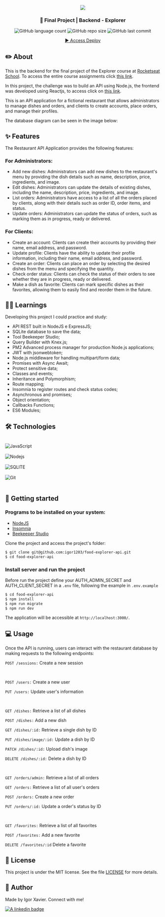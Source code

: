 <div align="center">
   <img src="https://www.rocketseat.com.br/assets/logos/explorer.svg" />
</div>
<h3 align="center">🚀 Final Project | Backend - Explorer</h3>

<div align="center">
  <img alt="GitHub language count" src="https://img.shields.io/github/languages/count/igor1203/food-explorer-api">

  <img alt="GitHub repo size" src="https://img.shields.io/github/repo-size/igor1203/food-explorer-api">
  
  <img alt="GitHub last commit" src="https://img.shields.io/github/last-commit/igor1203/food-explorer-api?color=%231280BF">

 <a href="https://food-explorer-deploy.vercel.app/"> ▶️ Access Deploy </a>
</div>  

## ✏️ About

This is the backend for the final project of the Explorer course at [Rocketseat School](https://www.rocketseat.com.br/). To access the entire course assignments click [this link](https://github.com/jeadamek/explorer-rocketseat). 


In this project, the challenge was to build an API using Node.js, the frontend was developed using Reactjs, to access click on [this link](https://github.com/igor1203/food-explorer-frontend).

This is an API application for a fictional restaurant that allows administrators to manage dishes and orders, and clients to create accounts, place orders, and manage their profiles.

The database diagram can be seen in the image below:<br/>


## ✨ Features
The Restaurant API Application provides the following features:
### For Administrators:
- Add new dishes: Administrators can add new dishes to the restaurant's menu by providing the dish details such as name, description, price, ingredients, and image.
- Edit dishes: Administrators can update the details of existing dishes, including the name, description, price, ingredients, and image.
- List orders: Administrators have access to a list of all the orders placed by clients, along with their details such as order ID, order items, and status.
- Update orders: Administrators can update the status of orders, such as marking them as in progress, ready or delivered.
### For Clients:
- Create an account: Clients can create their accounts by providing their name, email address, and password.
- Update profile: Clients have the ability to update their profile information, including their name, email address, and password.
- Create an order: Clients can place an order by selecting the desired dishes from the menu and specifying the quantity.
- Check order status: Clients can check the status of their orders to see whether they are in progress, ready or delivered.
- Make a dish as favorite: Clients can mark specific dishes as their favorites, allowing them to easily find and reorder them in the future.


## 👩‍💻 Learnings

Developing this project I could practice and study:

- API REST built in NodeJS e ExpressJS;
- SQLite database to save the data;
- Tool Beekeeper Studio;
- Query Builder with Knex.js;
- PM2 Advanced process manager for production Node.js applications;
- JWT with jsonwebtoken;
- Node.js middleware for handling multipart/form data;
- Promises with Async Await;
- Protect sensitive data;
- Classes and events;
- Inheritance and Polymorphism;
- Route mapping;
- Insomnia to register routes and check status codes;
- Asynchronous and promises;
- Object orientation;
- Callbacks Functions;
- ES6 Modules;


## 🛠️ Technologies

<div style="display: inline_block"><br/>
  <img align="center" alt="JavaScript" src="https://img.shields.io/badge/JavaScript-F7DF1E?style=for-the-badge&logo=javascript&logoColor=black" />  
  </br>
  </br>
  <img align="center" alt="Nodejs" src="https://img.shields.io/badge/Node.js-43853D?style=for-the-badge&logo=node.js&logoColor=white" />
  </br>
  </br>
  <img align="center" alt="SQLITE" src="https://img.shields.io/badge/SQLite-07405E?style=for-the-badge&logo=sqlite&logoColor=white" />
  </br>
  </br>
  <img align="center" alt="Git" src="https://img.shields.io/badge/Git-E34F26?style=for-the-badge&logo=git&logoColor=white" />
</div>
</br>


## 🚀 Getting started

### Programs to be installed on your system:
- [NodeJS](https://nodejs.org/en/)
- [Insomnia](https://insomnia.rest/download)
- [Beekeeper Studio](https://www.beekeeperstudio.io/)


Clone the project and access the project's folder:

```bash
$ git clone git@github.com:igor1203/food-explorer-api.git
$ cd food-explorer-api
```

### Install server and run the project

Before run the project define your AUTH_ADMIN_SECRET and AUTH_CLIENT_SECRET in a ```.env``` file, following the example in ```.env.example```

```bash
$ cd food-explorer-api
$ npm install
$ npm run migrate
$ npm run dev
```

The application will be accessible at `http://localhost:3000/`.


## 💻 Usage
Once the API is running, users can interact with the restaurant database by making requests to the following endpoints:

`POST /sessions:` Create a new session

<br />

`POST /users:` Create a new user

`PUT /users:` Update user's information

<br />

`GET /dishes:` Retrieve a list of all dishes

`POST /dishes:` Add a new dish

`GET /dishes/:id:` Retrieve a single dish by ID

`PUT /dishes/image/:id:` Update a dish by ID

`PATCH /dishes/:id:` Upload dish's image

`DELETE /dishes/:id:` Delete a dish by ID

<br />

`GET /orders/admin:` Retrieve a list of all orders

`GET /orders:` Retrieve a list of all user's orders

`POST /orders:` Create a new order

`PUT /orders/:id:` Update a order's status by ID

<br />

`GET /favorites:` Retrieve a list of all favorites

`POST /favorites:` Add a new favorite

`DELETE /favorites/:id` Delete a favorite

## 📝 License

This project is under the MIT license. See the file [LICENSE](LICENSE) for more details.


## 🎯 Author

<p>
	Made by Igor Xavier. Connect with me! 	
</p>
<div>
  <a href="https://www.linkedin.com/in/igorxavier12/" target="_blank">
    <img src="https://img.shields.io/badge/LinkedIn-0077B5?style=for-the-badge&logo=linkedin&logoColor=white" alt="A linkedin badge">
  </a>  
</div>
